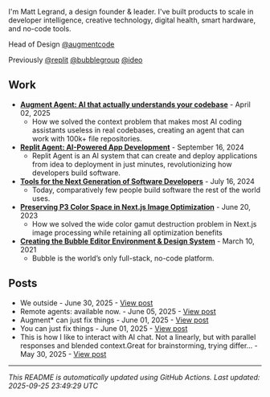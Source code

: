 I'm Matt Legrand, a design founder & leader. I've built products to scale in developer intelligence, creative technology, digital health, smart hardware, and no-code tools.

Head of Design [@augmentcode](https://github.com/augmentcode)

Previously [@replit](https://github.com/replit) [@bubblegroup](https://github.com/bubblegroup) [@ideo](https://github.com/ideo)

## Work

<!-- work starts -->

- **[Augment Agent: AI that actually understands your codebase](https://legrand.design/work/augment-agent)** - April 02, 2025
  - How we solved the context problem that makes most AI coding assistants useless in real codebases, creating an agent that can work with 100k+ file repositories.
- **[Replit Agent: AI-Powered App Development](https://legrand.design/work/replit-agent)** - September 16, 2024
  - Replit Agent is an AI system that can create and deploy applications from idea to deployment in just minutes, revolutionizing how developers build software.
- **[Tools for the Next Generation of Software Developers](https://legrand.design/work/replit)** - July 16, 2024
  - Today, comparatively few people build software the rest of the world uses.
- **[Preserving P3 Color Space in Next.js Image Optimization](https://legrand.design/work/nextjs-hdr-images)** - June 20, 2023
  - How we solved the wide color gamut destruction problem in Next.js image processing while retaining all optimization benefits
- **[Creating the Bubble Editor Environment & Design System](https://legrand.design/work/bubble)** - March 10, 2021
  - Bubble is the world’s only full-stack, no-code platform.
  <!-- work ends -->

## Posts

<!-- posts starts -->

- We outside - June 30, 2025 - [View post](https://posts.legrand.design/@matt/114773605831608980)
- Remote agents: available now. - June 05, 2025 - [View post](https://posts.legrand.design/@matt/114631700485834897)
- Augment\* can just fix things - June 01, 2025 - [View post](https://posts.legrand.design/@matt/114610310172580967)
- You can just fix things - June 01, 2025 - [View post](https://posts.legrand.design/@matt/114609786711067320)
- This is how I like to interact with AI chat. Not a linearly, but with parallel responses and blended context.Great for brainstorming, trying differ... - May 30, 2025 - [View post](https://posts.legrand.design/@matt/114597543461030436)
<!-- posts ends -->

---

_This README is automatically updated using GitHub Actions. Last updated: <!-- last_updated starts -->2025-09-25 23:49:29 UTC<!-- last_updated ends -->_

